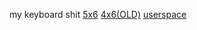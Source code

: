 my keyboard shit
[5x6](https://github.com/kx1999/qmk_firmware/tree/master/keyboards/handwired/dactyl_manuform/5x6/keymaps/kylex)
[4x6(OLD)](https://github.com/kx1999/qmk_firmware/tree/master/keyboards/handwired/dactyl_manuform/4x6/keymaps/kylex)
[userspace](https://github.com/kx1999/qmk_firmware/tree/master/users/kylex)
